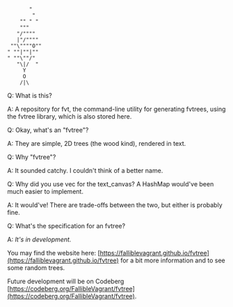```
       "
        "
    "" " "
    """
   "/""""
   |"/""""
 ""\""""O""
" ""|""|""
" ""\""/"
   "\|/  "
     Y
     O
    /|\
```

Q: What is this?

A: A repository for fvt, the command-line utility for generating fvtrees, using the fvtree library, which is also stored here.

Q: Okay, what's an "fvtree"?

A: They are simple, 2D trees (the wood kind), rendered in text.

Q: Why "fvtree"?

A: It sounded catchy. I couldn't think of a better name.

Q: Why did you use vec for the text_canvas? A HashMap would've been much easier to implement.

A: It would've! There are trade-offs between the two, but either is probably fine.

Q: What's the specification for an fvtree?

A: *It's in development.*

You may find the website here: [https://falliblevagrant.github.io/fvtree](https://falliblevagrant.github.io/fvtree)
for a bit more information and to see some random trees.

Future development will be on Codeberg [https://codeberg.org/FallibleVagrant/fvtree](https://codeberg.org/FallibleVagrant/fvtree).
